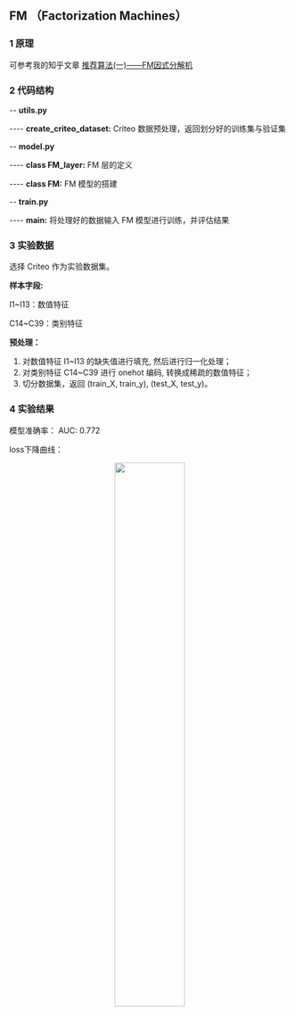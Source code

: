 ## FM （Factorization Machines）

### 1 原理

可参考我的知乎文章 [推荐算法(一)——FM因式分解机](https://zhuanlan.zhihu.com/p/342803984)

### 2 代码结构

-- **utils.py**

---- **create_criteo_dataset:** Criteo 数据预处理，返回划分好的训练集与验证集

-- **model.py**

---- **class FM_layer:** FM 层的定义

---- **class FM:**  FM 模型的搭建

-- **train.py**

---- **main:** 将处理好的数据输入 FM 模型进行训练，并评估结果


### 3 实验数据

选择 Criteo 作为实验数据集。

**样本字段:**

I1~I13：数值特征

C14~C39：类别特征

**预处理：**
1. 对数值特征 I1~I13 的缺失值进行填充, 然后进行归一化处理；
2. 对类别特征 C14~C39 进行 onehot 编码, 转换成稀疏的数值特征；
5. 切分数据集，返回 (train_X, train_y), (test_X, test_y)。

### 4 实验结果

模型准确率： AUC: 0.772

loss下降曲线：

<div align=center><img src="https://github.com/jc-LeeHub/Recommend-System-TF2.0/blob/master/image/fm%E7%BB%93%E6%9E%9C.jpg" width="50%;" style="float:center"/></div>
